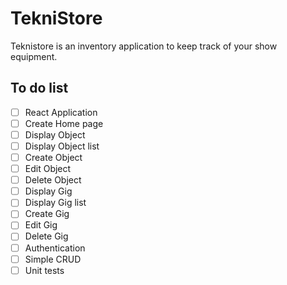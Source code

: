 # TekniStore
Teknistore is an inventory application to keep track of your show equipment.

## To do list

* [ ] React Application
* [ ] Create Home page
* [ ] Display Object
* [ ] Display Object list
* [ ] Create Object
* [ ] Edit Object
* [ ] Delete Object
* [ ] Display Gig
* [ ] Display Gig list
* [ ] Create Gig
* [ ] Edit Gig
* [ ] Delete Gig
* [ ] Authentication
* [ ] Simple CRUD
* [ ] Unit tests
